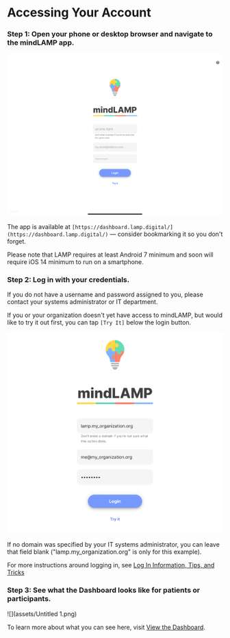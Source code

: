 # Accessing Your Account

### Step 1: Open your phone or desktop browser and navigate to the mindLAMP app.

![](assets/login.png)

The app is available at `[https://dashboard.lamp.digital/](https://dashboard.lamp.digital/)` — consider bookmarking it so you don't forget.

Please note that LAMP requires at least Android 7 minimum and soon will require iOS 14 minimum to run on a smartphone.

### Step 2: Log in with your credentials.

If you do not have a username and password assigned to you, please contact your systems administrator or IT department.

If you or your organization doesn't yet have access to mindLAMP, but would like to try it out first, you can tap `[Try It]` below the login button.

![](assets/Screen_Shot_2020-10-02_at_2.03.53_PM.png)

If no domain was specified by your IT systems administrator, you can leave that field blank ("lamp.my_organization.org" is only for this example).

For more instructions around logging in, see [Log In Information, Tips, and Tricks](Log_In_Information,_Tips,_and_Tricks.md) 

### Step 3: See what the Dashboard looks like for patients or participants.

![](assets/Untitled 1.png)

To learn more about what you can see here, visit [View the Dashboard](View_the_Dashboard.md).
